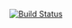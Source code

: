 [![Build Status](https://dev.azure.com/thanhnmitc/AZ400CICDDemo/_apis/build/status%2Fthanhnguyenniteco.AZ400CICDDemo?branchName=main)](https://dev.azure.com/thanhnmitc/AZ400CICDDemo/_build/latest?definitionId=1&branchName=main)
